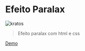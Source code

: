# Efeito Paralax

![kratos](https://github.com/Miguell-J/paralax/assets/138534658/32a60a35-ec51-4203-a1cb-98149a5b1fc6)

> Efeito paralax com html e css

<a href="https://miguell-j.github.io/paralax/">Demo</a>
